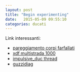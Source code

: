 ```yaml
---
layout: post
title: "Begin experimenting"
date:   2015-05-09 09:55:10
categories: ducati
---
```

Link interessanti:

* [pareggiamento corpi farfallati][pareggiamento corpi farfallati]
* [xdf multistrada 1000][xdf multistrada 1000]
* [impulsive\_duc thread][impulsive\_duc thread]
* [guzzidiag][guzzidiag]

[pareggiamento corpi farfallati]: http://www.bikeboy.org/ducati2vthrottleb.html
[xdf multistrada 1000]: http://motoxdf.wikia.com/wiki/%28MM_5AMHW610%29_Ducati_MTS1000_/_M620_/_S4R
[impulsive\_duc thread]: http://www.ducati.ms/forums/77-sport-classic/384482-request-aid-sc1000-riders-5am-ecu-custom-maps-ducatidiag.html
[guzzidiag]: http://www.von-der-salierburg.de/download/GuzziDiag/
